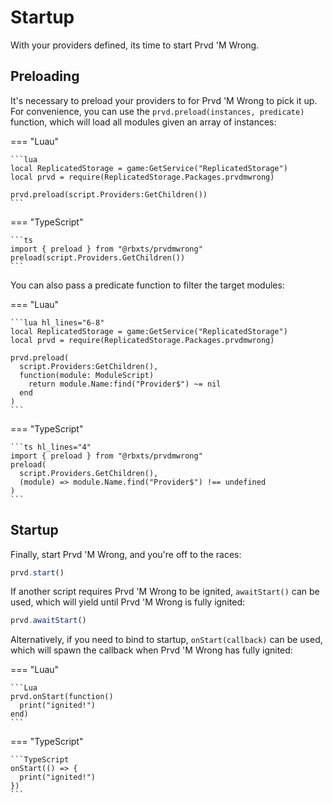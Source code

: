 # Startup

With your providers defined, its time to start Prvd 'M Wrong.

## Preloading

It's necessary to preload your providers to for Prvd 'M Wrong to pick it up. For
convenience, you can use the `prvd.preload(instances, predicate)` function,
which will load all modules given an array of instances:

=== "Luau"

    ```lua
    local ReplicatedStorage = game:GetService("ReplicatedStorage")
    local prvd = require(ReplicatedStorage.Packages.prvdmwrong)

    prvd.preload(script.Providers:GetChildren())
    ```

=== "TypeScript"

    ```ts
    import { preload } from "@rbxts/prvdmwrong"
    preload(script.Providers.GetChildren())
    ```

You can also pass a predicate function to filter the target modules:

=== "Luau"

    ```lua hl_lines="6-8"
    local ReplicatedStorage = game:GetService("ReplicatedStorage")
    local prvd = require(ReplicatedStorage.Packages.prvdmwrong)

    prvd.preload(
      script.Providers:GetChildren(),
      function(module: ModuleScript)
        return module.Name:find("Provider$") ~= nil
      end
    )
    ```

=== "TypeScript"

    ```ts hl_lines="4"
    import { preload } from "@rbxts/prvdmwrong"
    preload(
      script.Providers.GetChildren(),
      (module) => module.Name.find("Provider$") !== undefined
    )
    ```

## Startup

Finally, start Prvd 'M Wrong, and you're off to the races:

```TypeScript
prvd.start()
```

If another script requires Prvd 'M Wrong to be ignited, `awaitStart()` can be used,
which will yield until Prvd 'M Wrong is fully ignited:

```TypeScript
prvd.awaitStart()
```

Alternatively, if you need to bind to startup, `onStart(callback)` can be used,
which will spawn the callback when Prvd 'M Wrong has fully ignited:

=== "Luau"

    ```Lua
    prvd.onStart(function()
      print("ignited!")
    end)
    ```

=== "TypeScript"

    ```TypeScript
    onStart(() => {
      print("ignited!")
    })
    ```
